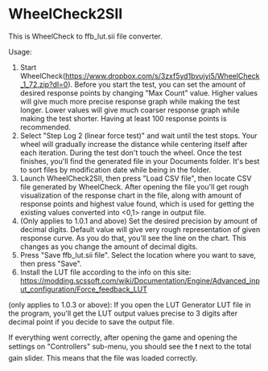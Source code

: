 # WheelCheck2SII
This is WheelCheck to ffb_lut.sii file converter. 

Usage: 

1.    Start WheelCheck(https://www.dropbox.com/s/3zxf5yd1bvujyi5/WheelCheck_1_72.zip?dl=0). Before you start the test, you can set the amount of desired response points by changing "Max Count" value. Higher values will give much more precise response graph while making the test longer. Lower values will give much coarser response graph while making the test shorter. Having at least 100 response points is recommended. 
2.    Select "Step Log 2 (linear force test)" and wait until the test stops. Your wheel will gradually increase the distance while centering itself after each iteration. During the test don't touch the wheel. Once the test finishes, you'll find the generated file in your Documents folder. It's best to sort files by modification date while being in the folder. 
3.    Launch WheelCheck2SII, then press "Load CSV file", then locate CSV file generated by WheelCheck. After opening the file you'll get rough visualization of the response chart in the file, along with amount of response points and highest value found, which is used for getting the existing values converted into <0,1> range in output file. 
4.    (Only applies to 1.0.1 and above) Set the desired precision by amount of decimal digits. Default value will give very rough representation of given response curve. As you do that, you'll see the line on the chart. This changes as you change the amount of decimal digits.
5.    Press "Save ffb_lut.sii file". Select the location where you want to save, then press "Save". 
6.    Install the LUT file according to the info on this site: https://modding.scssoft.com/wiki/Documentation/Engine/Advanced_input_configuration/Force_feedback_LUT

(only applies to 1.0.3 or above): If you open the LUT Generator LUT file in the program, you'll get the LUT output values precise to 3 digits after decimal point if you decide to save the output file.


If everything went correctly, after opening the game and opening the settings on "Controllers" sub-menu, you should see the ❗ next to the total gain slider. This means that the file was loaded correctly.
